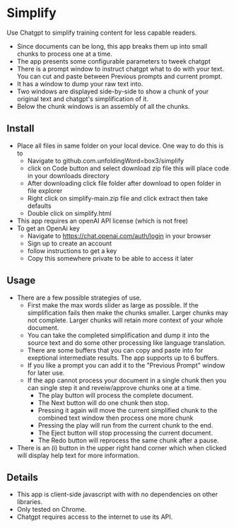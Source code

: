 # Simplify
Use Chatgpt to simplify training content for less capable readers.
- Since documents can be long, this app breaks them up into small chunks to process one at a time. 
- The app presents some configurable parameters to tweek chatgpt
- There is a prompt window to instruct chatgpt what to do with your text. You can cut and paste between Previous prompts and current prompt.
- It has a window to dump your raw text into.
- Two windows are displayed side-by-side to show a chunk of your original text and chatgpt's simplification of it.
- Below the chunk windows is an assembly of all the chunks.
## Install
- Place all files in same folder on your local device.
  One way to do this is to
    - Navigate to github.com.unfoldingWord=box3/simplify
    - click on Code button and select download zip file this will place code in your downloads directory
    - After downloading click file folder after download to open folder in file explorer
    - Right click on simplify-main.zip file and click extract then take defaults
    - Double click on simplify.html
- This app requires an openAI API license (which is not free)
- To get an OpenAi key
  - Navigate to https://chat.openai.com/auth/login in your browser
  - Sign up to create an account
  - follow instructions to get a key
  - Copy this somewhere private to be able to access it later
## Usage
- There are a few possible strategies of use.
  - First make the max words slider as large as possible. If the simplification fails then make the chunks smaller. Larger chunks may not complete. Larger chunks will retain more context of your whole document.
  - You can take the completed simplification and dump it into the source text and do some other processing like language translation.
  - There are some buffers that you can copy and paste into for exeptional intermediate results. The app supports up to 6 buffers.
  - If you like a prompt you can add it to the "Previous Prompt" window for later use.
  - If the app cannot process your document in a single chunk then you can single step it and reveiw/approve chunks one at a time.
    - The play button will process the complete document.
    - The Next button will do one chunk then stop.
    - Pressing it again will move the current simplified chunk to the combined text window then process one more chunk
    - Pressing the play will run from the current chunk to the end.
    - The Eject button will stop processing the current document.
    - The Redo button will reprocess the same chunk after a pause.  
- There is an (i) button in the upper right hand corner which when clicked will display help text for more information.
## Details
- This app is client-side javascript with with no dependencies on other libraries.
- Only tested on Chrome.
- Chatgpt requires access to the internet to use its API.
